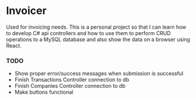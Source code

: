 # Invoicer

Used for invoicing needs. This is a personal project so that I can learn how to develop C# api controllers and how to use them to perform CRUD operations to a MySQL database and also show the data on a browser using React.

### TODO

- Show proper error/success messages when submission is successful
- Finish Transactions Controller connection to db
- Finish Companies Controller connection to db
- Make buttons functional
